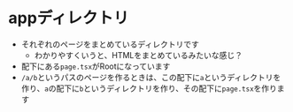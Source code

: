# appディレクトリ

* それぞれのページをまとめているディレクトリです
  * わかりやすくいうと、HTMLをまとめているみたいな感じ？
* 配下にある`page.tsx`がRootになっています
* `/a/b`というパスのページを作るときは、この配下に`a`というディレクトリを作り、`a`の配下に`b`というディレクトリを作り、その配下に`page.tsx`を作ります
